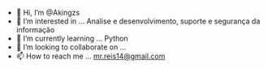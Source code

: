 - 👋 Hi, I’m @Akingzs
- 👀 I’m interested in ...  Analise e desenvolvimento, suporte e segurança da informação
- 🌱 I’m currently learning ... Python
- 💞️ I’m looking to collaborate on ...
- 📫 How to reach me ... mr.reis14@gmail.com

<!---
Akingzs/Akingzs is a ✨ special ✨ repository because its `README.md` (this file) appears on your GitHub profile.
You can click the Preview link to take a look at your changes.
--->
